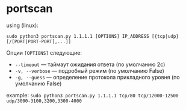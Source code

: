# portscan

using (linux):

`sudo python3 portscan.py 1.1.1.1 [OPTIONS] IP_ADDRESS [{tcp|udp}[/[PORT|PORT-PORT],...]]`

Опции `[OPTIONS]` следующие:

* `--timeout` — таймаут ожидания ответа (по умолчанию 2с)
* `-v, --verbose` — подробный режим (по умолчанию False)
* `-g, --guess` — определение протокола прикладного уровня (по умолчанию False)


example:
`sudo python3 portscan.py 1.1.1.1 tcp/80 tcp/12000-12500 udp/3000-3100,3200,3300-4000`

